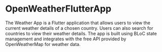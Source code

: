 # OpenWeatherFlutterApp
The Weather App is a Flutter application that allows users to view the current weather details of a chosen country. Users can also search for countries to view their weather details. The app is built using BLoC state management and integrates with the free API provided by OpenWeatherMap for weather data.
